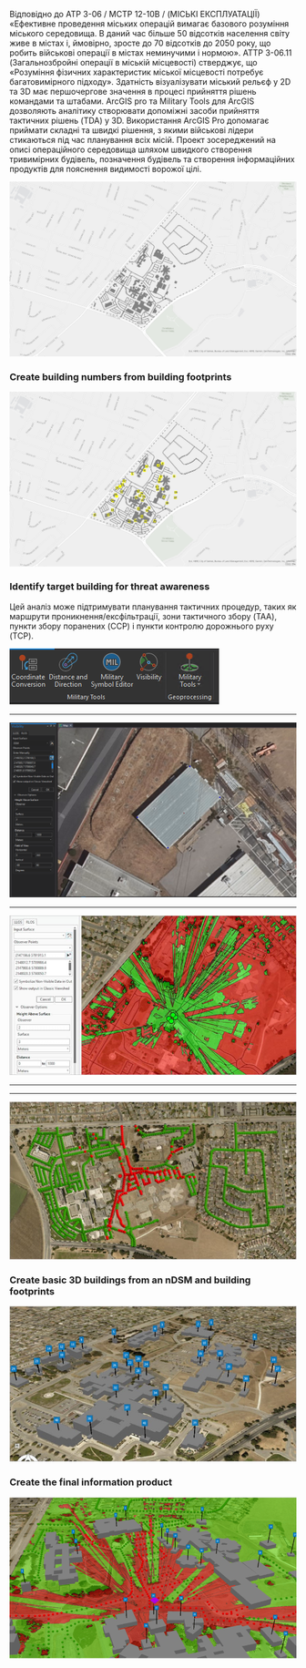 Відповідно до ATP 3-06 / MCTP 12-10B / (МІСЬКІ ЕКСПЛУАТАЦІЇ) «Ефективне проведення міських операцій вимагає базового розуміння міського середовища. В даний час більше 50 відсотків населення світу живе в містах і, ймовірно, зросте до 70 відсотків до 2050 року, що робить військові операції в містах неминучими і нормою». 
ATTP 3-06.11 (Загальнозбройні операції в міській місцевості) стверджує, що «Розуміння фізичних характеристик міської місцевості потребує багатовимірного підходу». Здатність візуалізувати міський рельєф у 2D та 3D має першочергове значення в процесі прийняття рішень командами та штабами. ArcGIS pro та Military Tools для ArcGIS дозволяють аналітику створювати допоміжні засоби прийняття тактичних рішень (TDA) у 3D. Використання ArcGIS Pro допомагає приймати складні та швидкі рішення, з якими військові лідери стикаються під час планування всіх місій. Проект зосереджений на описі операційного середовища шляхом швидкого створення тривимірних будівель, позначення будівель та створення інформаційних продуктів для пояснення видимості ворожої цілі.


![map](https://github.com/SergeyShchus/GIS_PRO/blob/main/Conduct%20Clearing%20Operations%20with%20Military%20Tools/image/Map.jpg?raw=true)

### Create building numbers from building footprints

![map](https://github.com/SergeyShchus/GIS_PRO/blob/main/Conduct%20Clearing%20Operations%20with%20Military%20Tools/image/Map_num.jpg?raw=true)

### Identify target building for threat awareness

Цей аналіз може підтримувати планування тактичних процедур, таких як маршрути проникнення/ексфільтрації, зони тактичного збору (TAA), пункти збору поранених (CCP) і пункти контролю дорожнього руху (TCP).

![map](https://github.com/SergeyShchus/GIS_PRO/blob/main/Conduct%20Clearing%20Operations%20with%20Military%20Tools/image/militaryTools.PNG?raw=true)

---------------------------------------------------------------------------------

![map](https://github.com/SergeyShchus/GIS_PRO/blob/main/Conduct%20Clearing%20Operations%20with%20Military%20Tools/image/visibility_tool.PNG?raw=true)

------------------------------------------------------------------------------

![visible](https://github.com/SergeyShchus/GIS_PRO/blob/main/Conduct%20Clearing%20Operations%20with%20Military%20Tools/image/visibility.jpg?raw=true)

--------------------------------------------------------------------------------------------
-----------------------------------------------------------------------------------------------

![visible_point](https://github.com/SergeyShchus/GIS_PRO/blob/main/Conduct%20Clearing%20Operations%20with%20Military%20Tools/image/visibility_points.jpg?raw=true)

### Create basic 3D buildings from an nDSM and building footprints

![build](https://github.com/SergeyShchus/GIS_PRO/blob/main/Conduct%20Clearing%20Operations%20with%20Military%20Tools/image/builds.jpg?raw=true)

### Create the final information product

![prod](https://github.com/SergeyShchus/GIS_PRO/blob/main/Conduct%20Clearing%20Operations%20with%20Military%20Tools/image/visible-product.png?raw=true)
